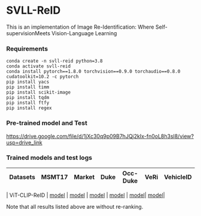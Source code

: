 # SVLL-ReID
This is an implementation of Image Re-Identification: Where Self-supervisionMeets Vision-Language Learning
### Requirements
```
conda create -n svll-reid python=3.8
conda activate svll-reid
conda install pytorch==1.8.0 torchvision==0.9.0 torchaudio==0.8.0 cudatoolkit=10.2 -c pytorch
pip install yacs
pip install timm
pip install scikit-image
pip install tqdm
pip install ftfy
pip install regex
```
### Pre-trained model and Test 
https://drive.google.com/file/d/1jXc30q9p09B7hJQj2kIx-fn0oL8h3sl8/view?usp=drive_link


### Trained models and test logs

|       Datasets        |                            MSMT17                            |                            Market                            |                             Duke                             |                           Occ-Duke                           |                             VeRi                             |                          VehicleID                           |
| :-------------------: | :----------------------------------------------------------: | :----------------------------------------------------------: | :----------------------------------------------------------: | :----------------------------------------------------------: | :----------------------------------------------------------: | :----------------------------------------------------------: |

|     ViT-CLIP-ReID     | [model](https://drive.google.com/file/d/1BVaZo93kOksYLjFNH3Gf7JxIbPlWSkcO/view?usp=share_link) | [model](https://drive.google.com/file/d/1GnyAVeNOg3Yug1KBBWMKKbT2x43O5Ch7/view?usp=share_link) | [model](https://drive.google.com/file/d/1ldjSkj-7pXAWmx8on5x0EftlCaolU4dY/view?usp=share_link) | [model](https://drive.google.com/file/d/1FduvrwOWurHtYyockakn2hBrbGH0qJzH/view?usp=share_link) | [model](https://drive.google.com/file/d/1RyfHdOBI2pan_wIGSim5-l6cM4S2WN8e/view?usp=share_link)| [model](https://drive.google.com/file/d/168BLegHHxNqatW5wx1YyL2REaThWoof5/view?usp=share_link)|


Note that all results listed above are without re-ranking.
